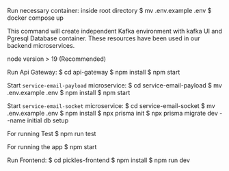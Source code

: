 Run necessary container:
inside root directory
$ mv .env.example .env
$ docker compose up

This command will create independent Kafka environment with kafka UI and Pgresql Database container. These resources have been used in our backend microservices.

node version > 19 (Recommended)

Run Api Gateway: 
$ cd api-gateway
$ npm install
$ npm start


Start `service-email-payload` microservice: 
$ cd service-email-payload
$ mv .env.example .env
$ npm install
$ npm start


Start `service-email-socket` microservice: 
$ cd service-email-socket
$ mv .env.example .env
$ npm install
$ npx prisma init
$ npx prisma migrate dev --name initial db setup

For running Test
$ npm run test

For running the app
$ npm start


Run Frontend:
$ cd pickles-frontend
$ npm install
$ npm run dev
